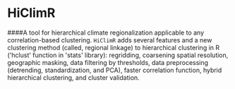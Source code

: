 # HiClimR
####A tool for hierarchical climate regionalization applicable to any correlation-based clustering.
`HiClimR` adds several features and a new clustering method (called, regional linkage) to hierarchical clustering in R ('hclust' function in 'stats' library): regridding, coarsening spatial resolution, geographic masking, data filtering by thresholds, data preprocessing (detrending, standardization, and PCA), faster correlation function, hybrid hierarchical clustering, and cluster validation.

